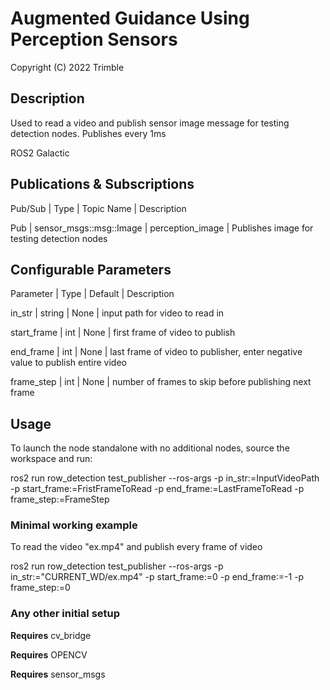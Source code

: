 # Augmented Guidance Using Perception Sensors

Copyright (C) 2022 Trimble

## Description

Used to read a video and publish sensor image message 
for testing detection nodes. Publishes every 1ms

ROS2 Galactic

## Publications & Subscriptions

Pub/Sub | Type | Topic Name | Description

Pub | sensor_msgs::msg::Image | perception_image | Publishes image for testing detection nodes

## Configurable Parameters

Parameter | Type | Default | Description

in_str | string | None | input path for video to read in

start_frame | int | None | first frame of video to publish

end_frame | int | None | last frame of video to publisher, enter negative value to publish entire video

frame_step | int | None | number of frames to skip before publishing next frame

## Usage

To launch the node standalone with no additional nodes, source the workspace and run:

ros2 run row_detection test_publisher --ros-args -p in_str:=InputVideoPath -p start_frame:=FristFrameToRead -p end_frame:=LastFrameToRead -p frame_step:=FrameStep

### Minimal working example

To read the video "ex.mp4" and publish every frame of video

ros2 run row_detection test_publisher --ros-args -p in_str:="CURRENT_WD/ex.mp4" -p start_frame:=0 -p end_frame:=-1 -p frame_step:=0

### Any other initial setup

**Requires** cv_bridge

**Requires** OPENCV

**Requires** sensor_msgs
